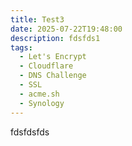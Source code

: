 ```yaml
---
title: Test3
date: 2025-07-22T19:48:00
description: fdsfds1
tags:
  - Let's Encrypt
  - Cloudflare
  - DNS Challenge
  - SSL
  - acme.sh
  - Synology
---
```

fdsfdsfds
